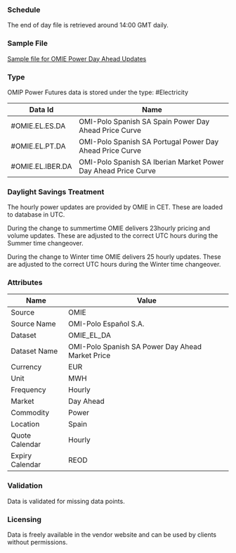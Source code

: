 ### Schedule

The end of day file is retrieved around 14:00 GMT daily.

### Sample File

[Sample file for OMIE Power Day Ahead Updates](pathname:///file-samples/INT_PBC_EV_H_1_26_06_2021_26_06_2021.XLS) 

### Type

OMIP Power Futures data is stored under the type: #Electricity

|**Data Id**|**Name**|
|-|-|
|#OMIE.EL.ES.DA|OMI-Polo Spanish SA Spain Power Day Ahead Price Curve|
|#OMIE.EL.PT.DA|OMI-Polo Spanish SA Portugal Power Day Ahead Price Curve|
|#OMIE.EL.IBER.DA|OMI-Polo Spanish SA Iberian Market Power Day Ahead Price Curve|

### Daylight Savings Treatment

The hourly power updates are provided by OMIE in CET. These are loaded to database in UTC.

During the change to summertime OMIE delivers 23hourly pricing and volume updates. These are adjusted to the correct UTC hours during the Summer time changeover.

During the change to Winter time OMIE delivers 25 hourly updates. These are adjusted to the correct UTC hours during the Winter time changeover.

### Attributes
|Name|Value|
|-|-|
|Source|OMIE|
|Source Name|OMI-Polo Español S.A.|
|Dataset|OMIE_EL_DA|
|Dataset Name|OMI-Polo Spanish SA Power Day Ahead Market Price|
|Currency|EUR|
|Unit|MWH|
|Frequency|Hourly|
|Market|Day Ahead|
|Commodity|Power|
|Location|Spain|
|Quote Calendar|Hourly|
|Expiry Calendar|REOD|

### Validation

Data is validated for missing data points.

### Licensing

Data is freely available in the vendor website and can be used by clients without permissions.